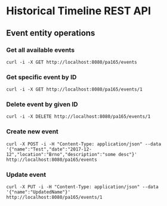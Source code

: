 # Historical Timeline REST API


## Event entity operations

### Get all available events

```
curl -i -X GET http://localhost:8080/pa165/events
```

### Get specific event by ID

```
curl -i -X GET http://localhost:8080/pa165/events/1
```

### Delete event by given ID

```
curl -i -X DELETE http://localhost:8080/pa165/events/1
```

### Create new event 

```
curl -X POST -i -H "Content-Type: application/json" --data 
'{"name":"Test","date":"2017-12-12","location":"Brno","description":"some desc"}' 
http://localhost:8080/pa165/events
```

### Update event

```
curl -X PUT -i -H "Content-Type: application/json" --data 
'{"name":"UpdatedName"}' 
http://localhost:8080/pa165/events/1
```


